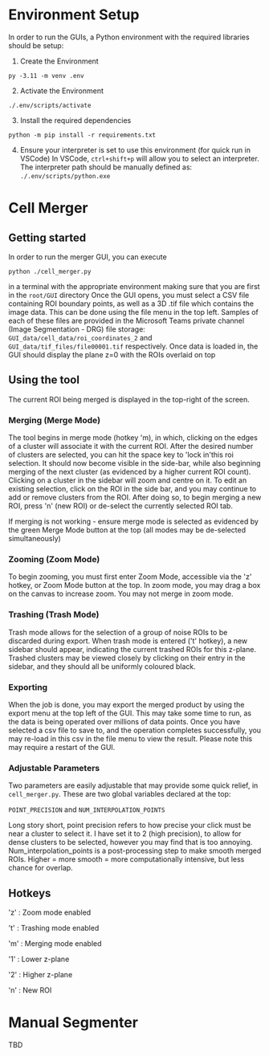 # Environment Setup
In order to run the GUIs, a Python environment with the required libraries should be setup:

1. Create the Environment

`py -3.11 -m venv .env` 

2. Activate the Environment

`./.env/scripts/activate`

3. Install the required dependencies

`python -m pip install -r requirements.txt`

4. Ensure your interpreter is set to use this environment (for quick run in VSCode)
In VSCode, `ctrl+shift+p` will allow you to select an interpreter. The interpreter path should be manually defined as: `./.env/scripts/python.exe`

# Cell Merger
## Getting started
In order to run the merger GUI, you can execute

`python ./cell_merger.py` 

in a terminal with the appropriate environment making sure that you are first in the `root/GUI` directory
Once the GUI opens, you must select a CSV file containing ROI boundary points, as well as a 3D .tif file which contains the image data. This can be done using the file menu in the top left.
Samples of each of these files are provided in the Microsoft Teams private channel (Image Segmentation - DRG) file storage: `GUI_data/cell_data/roi_coordinates_2` and `GUI_data/tif_files/file00001.tif` respectively.
Once data is loaded in, the GUI should display the plane z=0 with the ROIs overlaid on top 
## Using the tool
The current ROI being merged is displayed in the top-right of the screen.
### Merging (Merge Mode)
The tool begins in merge mode (hotkey 'm), in which, clicking on the edges of a cluster will associate it with the current ROI. After the desired number of clusters are selected, you can hit the space key to 'lock in'this roi selection. It should now become visible in the side-bar, while also beginning merging of the next cluster (as evidenced by a higher current ROI count). Clicking on a cluster in the sidebar will zoom and centre on it.
To edit an existing selection, click on the ROI in the side bar, and you may continue to add or remove clusters from the ROI. After doing so, to begin merging a
new ROI, press 'n' (new ROI) or de-select the currently selected ROI tab.

If merging is not working - ensure merge mode is selected as evidenced by the green Merge Mode button at the top (all modes may be de-selected simultaneously)
### Zooming (Zoom Mode)
To begin zooming, you must first enter Zoom Mode, accessible via the 'z' hotkey, or Zoom Mode button at the top. In zoom mode, you may drag a box on the canvas to increase
zoom. You may not merge in zoom mode.

### Trashing (Trash Mode)
Trash mode allows for the selection of a group of noise ROIs to be discarded during export. When trash mode is entered ('t' hotkey), a new sidebar should appear, indicating
the current trashed ROIs for this z-plane. Trashed clusters may be viewed closely by clicking on their entry in the sidebar, and they should all be uniformly coloured black.

### Exporting
When the job is done, you may export the merged product by using the export menu at the top left of the GUI. This may take some time to run, as the data is being operated over
millions of data points. Once you have selected a csv file to save to, and the operation completes successfully, you may re-load in this csv in the file menu to view the result.
Please note this may require a restart of the GUI.

### Adjustable Parameters
Two parameters are easily adjustable that may provide some quick relief, in `cell_merger.py`. These are two global variables declared at the top:

`POINT_PRECISION` and `NUM_INTERPOLATION_POINTS`

Long story short, point precision refers to how precise your click must be near a cluster to select it. I have set it to 2 (high precision), to allow for dense clusters to be selected, however you may find that is too annoying. Num_interpolation_points is a post-processing step to make smooth merged ROIs. Higher = more smooth = more computationally intensive, but less chance for overlap.

## Hotkeys
'z' : Zoom mode enabled

't' : Trashing mode enabled

'm' : Merging mode enabled

'1' : Lower z-plane

'2' : Higher z-plane

'n' : New ROI

# Manual Segmenter
TBD